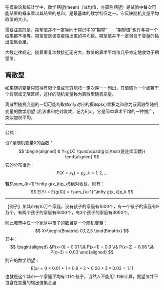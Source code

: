 在概率论和统计学中，数学期望(mean)（或均值，亦简称期望）是试验中每次可能结果的概率乘以其结果的总和，是最基本的数学特征之一。它反映随机变量平均取值的大小。

需要注意的是，期望值并不一定等同于常识中的“期望”——“期望值”也许与每一个结果都不相等。期望值是该变量输出值的平均数。期望值并不一定包含于变量的输出值集合里。

大数定律规定，随着重复次数接近无穷大，数值的算术平均值几乎肯定地收敛于期望值。

## 离散型
如果随机变量只取得有限个值或无穷能按一定次序一一列出，其值域为一个或若干个有限或无限区间，这样的随机变量称为离散型随机变量。

离散型随机变量的一切可能的取值$x_i$与对应的概率$p(x_i)$乘积之和称为该离散型随机变量的数学期望 (若该求和绝对收敛，记为$E(x)$。它是简单算术平均的一种推广，类似加权平均。

---

公式：

设Y是随机变量X的函数：
$$
\begin{aligned}
  &  Y=g(X) \quad\quad(g(x)\text{是连续函数})
\end{aligned}
$$
它的分布律为：
$$
P(X=x_k) = p_k,k=1,2,...
$$

若$\sum_{k=1}^\infty g(x_k)p_k$绝对收敛，则有：
$$
E(Y) = E(g(X)) = \sum_{k=1}^\infty g(x_k)p_k
$$

---

【例子】某城市有10万个家庭，没有孩子的家庭有1000个，有一个孩子的家庭有9万个，有两个孩子的家庭有6000个，有3个孩子的家庭有3000个。

则此城市中任一个家庭中孩子的数目是一个随机变量：
$$
X=\begin{Bmatrix}
    0,1,2,3
\end{Bmatrix}
$$
其中：
$$
\begin{aligned}
    &P(x=0) = 0.01
    \\& P(x=1) = 0.9
    \\& P(x=2) = 0.06
    \\& P(x=3)  = 0.03
\end{aligned}
$$
则它的数学期望：
$$
E(x) = 0\times0.01+1\times0.9+2\times0.06+3\times0.03 = 1.11
$$
也就是这个城市一个家庭平均有1.11个孩子。当然人不能用1.11来计算，期望值并不包含在变量的输出值集合里